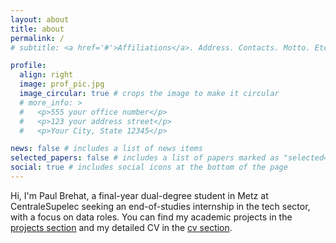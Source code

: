 ```yaml
---
layout: about
title: about
permalink: /
# subtitle: <a href='#'>Affiliations</a>. Address. Contacts. Motto. Etc.

profile:
  align: right
  image: prof_pic.jpg
  image_circular: true # crops the image to make it circular
  # more_info: >
  #   <p>555 your office number</p>
  #   <p>123 your address street</p>
  #   <p>Your City, State 12345</p>

news: false # includes a list of news items
selected_papers: false # includes a list of papers marked as "selected={true}"
social: true # includes social icons at the bottom of the page
---
```

Hi, I'm Paul Brehat, a final-year dual-degree student in Metz at CentraleSupelec seeking an end-of-studies internship in the tech sector, with a focus on data roles. You can find my academic projects in the [projects section](/al-folio/publications/) and my detailed CV in the [cv section](/al-folio/cv/).